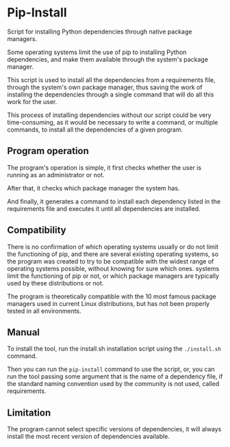 # Pip-Install

Script for installing Python dependencies through native package managers.

Some operating systems limit the use of pip to installing Python dependencies, and make them available through the system's package manager.

This script is used to install all the dependencies from a requirements file, through the system's own package manager, thus saving the work of installing the dependencies through a single command that will do all this work for the user.

This process of installing dependencies without our script could be very time-consuming, as it would be necessary to write a command, or multiple commands, to install all the dependencies of a given program.

## Program operation

The program's operation is simple, it first checks whether the user is running as an administrator or not.

After that, it checks which package manager the system has.

And finally, it generates a command to install each dependency listed in the requirements file and executes it until all dependencies are installed.

## Compatibility

There is no confirmation of which operating systems usually or do not limit the functioning of pip, and there are several existing operating systems, so the program was created to try to be compatible with the widest range of operating systems possible, without knowing for sure which ones. systems limit the functioning of pip or not, or which package managers are typically used by these distributions or not.

The program is theoretically compatible with the 10 most famous package managers used in current Linux distributions, but has not been properly tested in all environments.

## Manual

To install the tool, run the install.sh installation script using the `./install.sh` command.

Then you can run the `pip-install` command to use the script, or, you can run the tool passing some argument that is the name of a dependency file, if the standard naming convention used by the community is not used, called requirements.

## Limitation

The program cannot select specific versions of dependencies, it will always install the most recent version of dependencies available.
